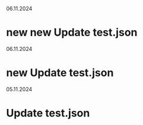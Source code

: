 06.11.2024

# new new Update test.json


06.11.2024

# new Update test.json

05.11.2024

# Update test.json
